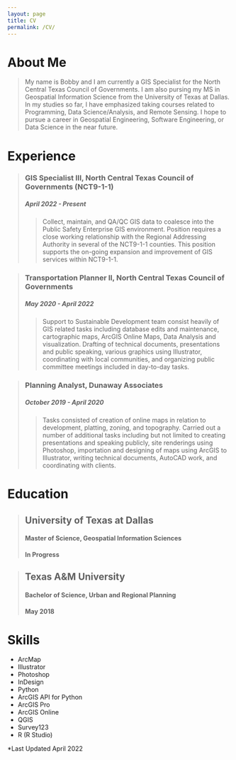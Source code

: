```yaml
---
layout: page
title: CV
permalink: /CV/
---
```


# About Me
> My name is Bobby and I am currently a GIS Specialist for the North Central Texas Council of Governments. I am also pursing my MS in Geospatial Information Science from the University of Texas at Dallas. In my studies so far, I have emphasized taking courses related to Programming, Data Science/Analysis, and Remote Sensing. I hope to pursue a career in Geospatial Engineering, Software Engineering, or Data Science in the near future. 

# Experience
> ### GIS Specialist III, North Central Texas Council of Governments (NCT9-1-1)
> ##### April 2022 - Present
>> Collect, maintain, and QA/QC GIS data to coalesce into the Public Safety Enterprise GIS environment. Position requires a close working relationship with the Regional Addressing Authority in several of the NCT9-1-1 counties. This position supports the on-going expansion and improvement of GIS services within NCT9-1-1.

> ### Transportation Planner II, North Central Texas Council of Governments
> ##### May 2020 - April 2022
>> Support to Sustainable Development team consist heavily of GIS related tasks including database edits and maintenance, cartographic maps, ArcGIS Online Maps, Data Analysis and visualization. Drafting of technical documents, presentations and public speaking, various graphics using Illustrator, coordinating with local communities, and organizing public committee meetings included in day-to-day tasks.

> ### Planning Analyst, Dunaway Associates
> ##### October 2019 - April 2020
>> Tasks consisted of creation of online maps in relation to development, platting, zoning, and topography. Carried out a number of additional tasks including but not limited to creating presentations and speaking publicly, site renderings using Photoshop, importation and designing of maps using ArcGIS to Illustrator, writing technical documents, AutoCAD work, and coordinating with clients.

# Education

> ## University of Texas at Dallas 
> #### Master of Science, Geospatial Information Sciences
> #### In Progress

> ## Texas A&M University 
> #### Bachelor of Science, Urban and Regional Planning
> #### May 2018

# Skills
- ArcMap
- Illustrator
- Photoshop
- InDesign
- Python
- ArcGIS API for Python
- ArcGIS Pro
- ArcGIS Online
- QGIS
- Survey123
- R (R Studio)

*Last Updated April 2022
